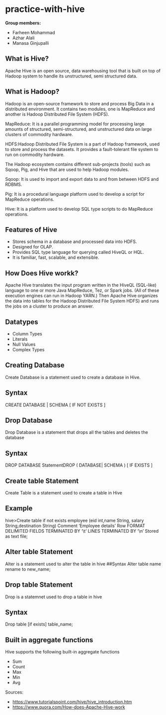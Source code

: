 # practice-with-hive

**Group members:**  
- Farheen Mohammad 
- Azhar Alali 
- Manasa Ginjupalli


## What is Hive? 
Apache Hive is an open source, data warehousing tool that is built on top of Hadoop system to handle its unstructured, semi structured data.

## What is Hadoop? 
Hadoop is an open-source framework to store and process Big Data in a distributed environment. It contains two modules, one is MapReduce and another is Hadoop Distributed File System (HDFS).



MapReduce: It is a parallel programming model for processing large amounts of structured, semi-structured, and unstructured data on large clusters of commodity hardware.

HDFS:Hadoop Distributed File System is a part of Hadoop framework, used to store and process the datasets. It provides a fault-tolerant file system to run on commodity hardware.

The Hadoop ecosystem contains different sub-projects (tools) such as Sqoop, Pig, and Hive that are used to help Hadoop modules.

Sqoop: It is used to import and export data to and from between HDFS and RDBMS.

Pig: It is a procedural language platform used to develop a script for MapReduce operations.

Hive: It is a platform used to develop SQL type scripts to do MapReduce operations.


## Features of Hive
* Stores schema in a database and processed data into HDFS.
* Designed for OLAP.
* Provides SQL type language for querying called HiveQL or HQL.
* It is familiar, fast, scalable, and extensible.

## How Does Hive workk? 
Apache Hive translates the input program written in the HiveQL (SQL-like) language to one or more Java MapReduce, Tez, or Spark jobs. (All of these execution engines can run in Hadoop YARN.) Then Apache Hive organizes the data into tables for the Hadoop Distributed File System HDFS) and runs the jobs on a cluster to produce an answer.
## Datatypes
- Column Types
- Literals 
- Null Values 
- Complex Types
## Creating Database
  Create Database is a statement used to create a database in Hive.
## Syntax
CREATE DATABASE | SCHEMA [ IF NOT EXISTS ] <database name>
## Drop Database
  Drop Database is a statement that drops all the tables and deletes the database
  ## Syntax
  
  DROP  DATABASE StatementDROP ( DATABASE| SCHEMA ) [ IF EXISTS ] <database name>
  ## Create table Statement
  Create Table is a statement used to create a table in Hive
  ## Example
  hive>Create table if not exists employee (eid int,name String, salary String,destination String)
Comment ‘Employee details’
Row FORMAT DELIMITED
FIELDS TERMINATED BY ‘\t’
LINES TERMINATED BY ‘\n’
Stored as text file;
 ##  Alter  table Statement
  Alter  is a statement used to alter the table in hive
  ##Syntax
  Alter table name rename to new_name;

  
  ## Drop table Statement
  Drop is a statemnet used to drop a table in hive
  
  ## Syntax
  Drop table [if exists] table_name;
## Built in aggregate functions
Hive supports the following built-in aggregate functions
- Sum
- Count
- Max
- Min
- Avg
  






















Sources:
- https://www.tutorialspoint.com/hive/hive_introduction.htm 
- https://www.quora.com/How-does-Apache-Hive-work 


